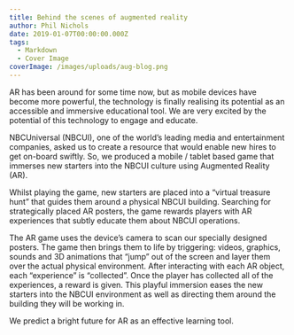 ```yaml
---
title: Behind the scenes of augmented reality
author: Phil Nichols
date: 2019-01-07T00:00:00.000Z
tags:
  - Markdown
  - Cover Image
coverImage: /images/uploads/aug-blog.png
---
```

AR has been around for some time now, but as mobile devices have become more powerful, the technology is finally realising its potential as an accessible and immersive educational tool. We are very excited by the potential of this technology to engage and educate.


NBCUniversal (NBCUI), one of the world’s leading media and entertainment companies, asked us to create a resource that would enable new hires to get on-board swiftly. So, we produced a mobile / tablet based game that immerses new starters into the NBCUI culture using Augmented Reality (AR).


Whilst playing the game, new starters are placed into a “virtual treasure hunt” that guides them around a physical NBCUI building. Searching for strategically placed AR posters, the game rewards players with AR experiences that subtly educate them about NBCUI operations.


The AR game uses the device’s camera to scan our specially designed posters. The game then brings them to life by triggering: videos, graphics, sounds and 3D animations that “jump” out of the screen and layer them over the actual physical environment. After interacting with each AR object, each “experience” is “collected”. Once the player has collected all of the experiences, a reward is given. This playful immersion eases the new starters into the NBCUI environment as well as directing them around the building they will be working in.


We predict a bright future for AR as an effective learning tool.
